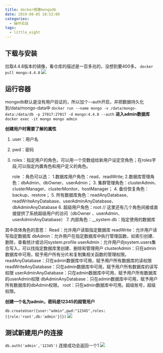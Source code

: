 ```yaml
---
title: docker搭建mongodb
date: 2019-08-05 18:53:00
categories: 
  - 操作实战
tags: 
  - little_eight
---
```


## 下载与安装
拉取4.4.8版本的镜像，看仓库的描述是一百多兆的，没想到要400多。
`docker pull mongo:4.4.8`
![](https://gitee.com/littleeight/blog-images/raw/master/docker%E6%90%AD%E5%BB%BAmongodb/1.png)

## 运行容器
mongodb默认是没有用户验证的，所以加个--auth开启，并把数据持久化到/data/mongo-data中
`docker run --name mongo -v /data/mongo-data:/data/db -p 27017:27017 -d mongo:4.4.8 --auth`
**进入admin数据库**
`docker exec -it mongo mongo admin`

<!--more--> 
**创建用户时需要了解的属性**

1. user：用户名
1. pwd：密码
1. roles：指定用户的角色，可以用一个空数组给新用户设定空角色；在roles字段,可以指定内置角色和用户定义的角色。

     role ：角色可以选：
1.数据库用户角色：read、readWrite;
2.数据库管理角色：dbAdmin、dbOwner、userAdmin；
       3. 集群管理角色：clusterAdmin、clusterManager、clusterMonitor、hostManager；
       4. 备份恢复角色：backup、restore；
       5. 所有数据库角色：readAnyDatabase、readWriteAnyDatabase、userAdminAnyDatabase、dbAdminAnyDatabase
       6. 超级用户角色：root 
    // 这里还有几个角色间接或直接提供了系统超级用户的访问（dbOwner 、userAdmin、userAdminAnyDatabase）
       7. 内部角色：__system
db：指定使用的数据库
​

其中具体角色的意思：
Read：允许用户读取指定数据库
readWrite：允许用户读写指定数据库
dbAdmin：允许用户在指定数据库中执行管理函数，如索引创建、删除，查看统计或访问system.profile
userAdmin：允许用户向system.users集合写入，可以找指定数据库里创建、删除和管理用户
clusterAdmin：只在admin数据库中可用，赋予用户所有分片和复制集相关函数的管理权限。
readAnyDatabase：只在admin数据库中可用，赋予用户所有数据库的读权限
readWriteAnyDatabase：只在admin数据库中可用，赋予用户所有数据库的读写权限
userAdminAnyDatabase：只在admin数据库中可用，赋予用户所有数据库的userAdmin权限
dbAdminAnyDatabase：只在admin数据库中可用，赋予用户所有数据库的dbAdmin权限。
root：只在admin数据库中可用。超级账号，超级权限。
​

**创建一个名为admin，密码是12345的超管用户**

`db.createUser({user:"admin",pwd:"12345",roles:[{role:'root',db:'admin'}]})`
![](https://gitee.com/littleeight/blog-images/raw/master/docker%E6%90%AD%E5%BB%BAmongodb/2.png)


## 测试新建用户的连接
`db.auth('admin','12345')`
连接成功会返回一个1
![](https://gitee.com/littleeight/blog-images/raw/master/docker%E6%90%AD%E5%BB%BAmongodb/3.png)





​

​

